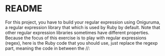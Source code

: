 # README

For this project, you have to build your regular expression using Oniguruma, a regular expression library that which is used by Ruby by default. Note that other regular expression libraries sometimes have different properties.
Because the focus of this exercise is to play with regular expressions (regex), here is the Ruby code that you should use, just replace the regexp part, meaning the code in between the //:

